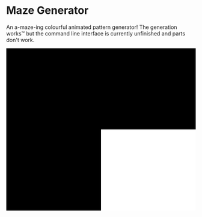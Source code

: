 # Maze Generator

An a-maze-ing colourful animated pattern generator! The generation works:tm: but the command line interface is currently unfinished and parts don't work.

![GIF of colourful maze being generated](https://github.com/wookie184/maze-generator/blob/main/examples/out.gif)
